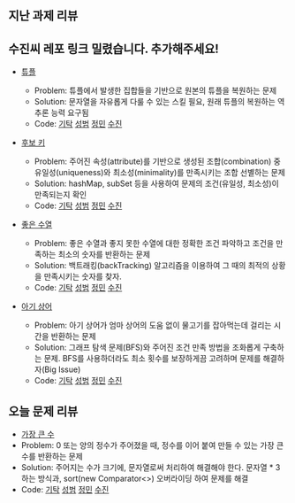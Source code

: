 ## 지난 과제 리뷰
## 수진씨 레포 링크 밀렸습니다. 추가해주세요!

- [튜플](https://programmers.co.kr/learn/courses/30/lessons/64065)
  - Problem: 튜플에서 발생한 집합들을 기반으로 원본의 튜플을 복원하는 문제
  - Solution: 문자열을 자유롭게 다룰 수 있는 스킬 필요, 원래 튜플의 복원하는 역추론 능력 요구됨
  - Code: [기탁](https://github.com/gitak/Algorithm_Study/blob/master/Implementation/Tuple.java) [성범](https://github.com/KvngSungBum/CodingTest/blob/master/src/programmers/Tuple.java) [정민]() [수진]()
- [후보 키](https://programmers.co.kr/learn/courses/30/lessons/42890)
  - Problem: 주어진 속성(attribute)를 기반으로 생성된 조합(combination) 중 유일성(uniqueness)와 최소성(minimality)를 만족시키는 조합 선별하는 문제
  - Solution: hashMap, subSet 등을 사용하여 문제의 조건(유일성, 최소성)이 만족되는지 확인
  - Code: [기탁](https://github.com/gitak/Algorithm_Study/blob/master/DFS/CandidateKey.java) [성범](https://github.com/KvngSungBum/CodingTest/blob/master/src/programmers/CandidateKey2.java) [정민]() [수진]()
  
- [좋은 수열](https://www.acmicpc.net/problem/26612)
  - Problem: 좋은 수열과 좋지 못한 수열에 대한 정확한 조건 파악하고 조건을 만족하는 최소의 숫자를 반환하는 문제
  - Solution: 백트래킹(backTracking) 알고리즘을 이용하여 그 때의 최적의 상황을 만족시키는 숫자를 찾자.
  - Code: [기탁](https://github.com/gitak/Algorithm_Study/blob/master/Sort/Back5052.java) [성범](https://github.com/KvngSungBum/CodingTest/blob/master/src/BaekJoon2/GoodSequence_2661.java) [정민](https://github.com/han51361/Algorithm/blob/master/pythonProject/collegeBaseClass/callingNumberList.py) [수진]()
  
- [아기 상어](https://www.acmicpc.net/problem/16236)
  - Problem: 아기 상어가 엄마 상어의 도움 없이 물고기를 잡아먹는데 걸리는 시간을 반환하는 문제
  - Solution: 그래프 탐색 문제(BFS)와 주어진 조건 만족 방법을 조화롭게 구축하는 문제. BFS를 사용하더라도 최소 횟수를 보장하게끔 고려하며 문제를 해결하자(Big Issue)
  - Code: [기탁](https://github.com/gitak/Algorithm_Study/blob/master/BFS/Back16236.java) [성범](https://github.com/KvngSungBum/CodingTest/blob/master/src/BaekJoon2/BabyShark_16236.java) [정민]() [수진]()
  
 
## 오늘 문제 리뷰

 - [가장 큰 수](https://programmers.co.kr/learn/courses/30/lessons/42746)
  - Problem: 0 또는 양의 정수가 주어졌을 때, 정수를 이어 붙여 만들 수 있는 가장 큰 수를 반환하는 문제
  - Solution: 주어지는 수가 크기에, 문자열로써 처리하여 해결해야 한다. 문자열 * 3 하는 방식과, sort(new Comparator<>) 오버라이딩 하여 문제를 해결
  - Code: [기탁](https://github.com/gitak/Algorithm_Study/blob/master/Sort/BiggestNumber.java) [성범](https://github.com/KvngSungBum/CodingTest/blob/master/src/programmers/BiggestNumber2.java) [정민]() [수진]()
